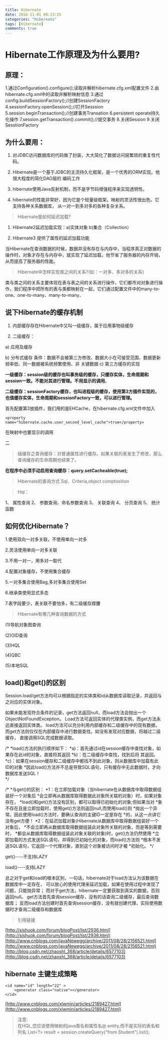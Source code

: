 ```yaml
---
title: Hibernate
date: 2016-11-01 00:13:25
categories: "Hibernate" 
tags: [Hibernate]
comments: true
---
```

# Hibernate工作原理及为什么要用? #

## 原理： ##

1.通过Configuration().configure();读取并解析hibernate.cfg.xml配置文件
2.由hibernate.cfg.xml中的<mapping resource="com/xx/User.hbm.xml"/>读取并解析映射信息
3.通过config.buildSessionFactory();//创建SessionFactory
4.sessionFactory.openSession();//打开Sesssion
5.session.beginTransaction();//创建事务Transation
6.persistent operate持久化操作
7.session.getTransaction().commit();//提交事务
8.关闭Session
9.关闭SesstionFactory
<!--more-->
## 为什么要用： ##

1. 对JDBC访问数据库的代码做了封装，大大简化了数据访问层繁琐的重复性代码。

2. Hibernate是一个基于JDBC的主流持久化框架，是一个优秀的ORM实现。他很大程度的简化DAO层的    	编码工作

3. hibernate使用Java反射机制，而不是字节码增强程序来实现透明性。

4. hibernate的性能非常好，因为它是个轻量级框架。映射的灵活性很出色。它支持各种关系数据库，	从一对一到多对多的各种复杂关系。
 


> Hibernate是如何延迟加载?


1. Hibernate2延迟加载实现：a)实体对象 b)集合（Collection）

2. Hibernate3 提供了属性的延迟加载功能

当Hibernate在查询数据的时候，数据并没有存在与内存中，当程序真正对数据的操作时，对象才存在与内存中，就实现了延迟加载，他节省了服务器的内存开销，从而提高了服务器的性能。


> Hibernate中怎样实现类之间的关系?(如：一对多、多对多的关系)

类与类之间的关系主要体现在表与表之间的关系进行操作，它们都市对对象进行操作，我们程序中把所有的表与类都映射在一起，它们通过配置文件中的many-to-one、one-to-many、many-to-many、



## 说下Hibernate的缓存机制 ##

1. 内部缓存存在Hibernate中又叫一级缓存，属于应用事物级缓存

2. 二级缓存：

  a) 应用及缓存 

  b) 分布式缓存
  条件：数据不会被第三方修改、数据大小在可接受范围、数据更新频率低、同一数据被系统频繁使用、非 关键数据
  c) 第三方缓存的实现

**一级缓存：session级的缓存也叫事务级的缓存，只缓存实体，生命周期和session一致。不能对其进行管理。不用显示的调用**。

**二级缓存：sessionFactory缓存，也叫进程级的缓存，使用第3方插件实现的，也值缓存实体，生命周期和sessionFactory一致，可以进行管理。**

首先配置第3放插件，我们用的是EHCache，在hibernate.cfg.xml文件中加入

	<property name="hibernate.cache.user_second_level_cache">true</property>

在映射中也要显示的调用
	<cache usage="read-only"/>

二
> 级缓存之查询缓存：对普通属性进行缓存。如果关联的表发生了修改，那么查询缓存的生命周期也结束了。

**在程序中必须手动启用查询缓存：query.setCacheable(true);**


> Hibernate的查询方式     Sql、Criteria,object comptosition

> Hql：


1、 属性查询
2、 参数查询、命名参数查询
3、 关联查询
4、 分页查询
5、 统计函数


##  **如何优化Hibernate？** ##


1.使用双向一对多关联，不使用单向一对多

2.灵活使用单向一对多关联

3.不用一对一，用多对一取代

4.配置对象缓存，不使用集合缓存

5.一对多集合使用Bag,多对多集合使用Set

6.继承类使用显式多态

7.表字段要少，表关联不要怕多，有二级缓存撑腰


> Hibernate有哪几种查询数据的方式

  (1)导航对象图查询

  (2)OID查询

  (3)HQL

  (4)QBC

  (5)本地SQL

## **load()和get()的区别** ##

Session.load/get方法均可以根据指定的实体类和id从数据库读取记录，并返回与之对应的实体对象。

如果未能发现符合条件的记录，get方法返回null，而load方法会抛出一个ObjectNotFoundException。
Load方法可返回实体的代理类实例，而get方法永远直接返回实体类。
load方法可以充分利用内部缓存和二级缓存中的现有数据，
而get方法则仅仅在内部缓存中进行数据查找，如没有发现对应数据，将越过二级缓存，
直接调用SQL完成数据读取。

/*
  *load()方法的执行顺序如下：
  *a)：首先通过id在session缓存中查找对象，如果存在此id的对象，直接将其返回
  *b)：在二级缓存中查找，找到后将 其返回。
  *c)：如果在session缓存和二级缓存中都找不到此对象，则从数据库中加载有此ID的对象
  *因此load()方法并不总是导致SQL语句，只有缓存中无此数据时，才向数据库发送SQL！  
  */

 /*
  *与get()的区别：
  *1：在立即加载对象（当hibernate在从数据库中取得数据组装好一个对象后
  *会立即再从数据库取得数据此对象所关联的对象）时，如果对象存在，
  *load()和get()方法没有区别，都可以取得已初始化的对象;但如果当对
  *象不存在且是立即加载时，使用get()方法则返回null,而使用load()则
  *抛出一个异常。因此使用load()方法时，要确认查询的主键ID一定是存在
  *的，从这一点讲它没有get方便！
  *2：在延迟加载对象(Hibernate从数据库中取得数据组装好一个对象后，
  *不会立即再从数据库取得数据组装此对象所关联的对象，而是等到需要时，
  *都会从数据库取得数据组装此对象关联的对象)时，get()方法仍然使用
  *立即加载的方式发送SQL语句，并得到已初始化的对象，而load()方法则
  *根本不发送SQL语句，它返回一个代理对象，直到这个对象被访问时才被
  *初始化。
  */

get()----不支持LAZY

load()----支持LAZY

总之对于get和load的根本区别，一句话，hibernate对于load方法认为该数据在数据库中一定存在，
可以放心的使用代理来延迟加载，如果在使用过程中发现了问题，只能抛异常；
而对于get方法，hibernate一定要获取到真实的数据，否则返回null。
get方法首先查询session缓存，没有的话查询二级缓存，最后查询数据库；
反而load方法创建时首先查询session缓存，没有就创建代理，实际使用数据时才查询二级缓存和数据库

> 引用链接


[http://sishuok.com/forum/blogPost/list/2936.html](http://sishuok.com/forum/blogPost/list/2936.html)
[http://www.cnblogs.com/javaNewegg/archive/2011/08/28/2156521.html](http://www.cnblogs.com/javaNewegg/archive/2011/08/28/2156521.html)
[http://blog.csdn.net/zhaoshl_368/article/details/6577103](http://blog.csdn.net/zhaoshl_368/article/details/6577103)


## hibernate 主键生成策略 ##


	<id name="id" length="22" >
		<generator class="native"></generator>
	</id>

[http://www.cnblogs.com/xlwmin/articles/2189427.html](http://www.cnblogs.com/xlwmin/articles/2189427.html)

> 注意:   
>     在HQL,您应该使用映射的java类名和属性名@ entity,而不是实际的表名和列名
List<?> result = session.createQuery("from Student").list();


